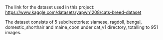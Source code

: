 The link for the dataset used in this project:  https://www.kaggle.com/datasets/yapwh1208/cats-breed-dataset

The dataset consists of 5 subdirectories: siamese, ragdoll, bengal, domestic_shorthair and maine_coon under cat_v1 directory, totalling to 951 images.